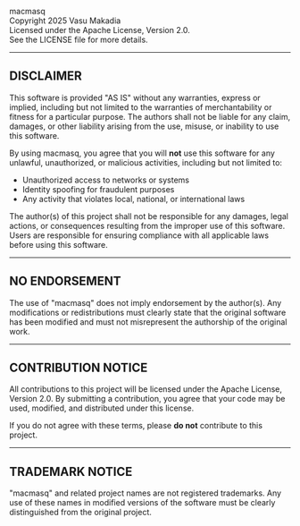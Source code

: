 macmasq<br/>
Copyright 2025 Vasu Makadia  
Licensed under the Apache License, Version 2.0.  
See the LICENSE file for more details.  

---

## DISCLAIMER  
This software is provided "AS IS" without any warranties, express or implied, including but not limited to the warranties of merchantability or fitness for a particular purpose. The authors shall not be liable for any claim, damages, or other liability arising from the use, misuse, or inability to use this software.  

By using macmasq, you agree that you will **not** use this software for any unlawful, unauthorized, or malicious activities, including but not limited to:  
- Unauthorized access to networks or systems  
- Identity spoofing for fraudulent purposes  
- Any activity that violates local, national, or international laws  

The author(s) of this project shall not be responsible for any damages, legal actions, or consequences resulting from the improper use of this software. Users are responsible for ensuring compliance with all applicable laws before using this software.  

---

## NO ENDORSEMENT  
The use of "macmasq" does not imply endorsement by the author(s). Any modifications or redistributions must clearly state that the original software has been modified and must not misrepresent the authorship of the original work.  

---

## CONTRIBUTION NOTICE  
All contributions to this project will be licensed under the Apache License, Version 2.0. By submitting a contribution, you agree that your code may be used, modified, and distributed under this license.  

If you do not agree with these terms, please **do not** contribute to this project.  

---

## TRADEMARK NOTICE  
"macmasq" and related project names are not registered trademarks. Any use of these names in modified versions of the software must be clearly distinguished from the original project.  

